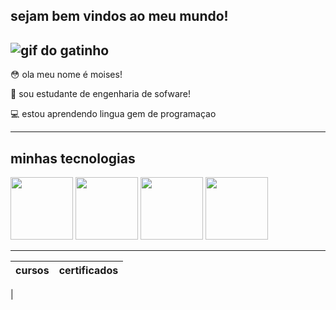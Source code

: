 ## sejam bem vindos ao meu mundo!
 
 ![gif do gatinho](https://i.gifer.com/origin/d6/d66620ccdb4aee4182879a2c07d393ef_w200.gif)
---------------------------------------------
 😳 ola meu nome é moises!

 💬 sou estudante de engenharia de sofware!

 💻 estou aprendendo lingua gem de programaçao

-------------------------------------------

## minhas tecnologias

<img src="https://cdn.jsdelivr.net/gh/devicons/devicon@latest/icons/html5/html5-original.svg" width="100px">
<img src="https://cdn.jsdelivr.net/gh/devicons/devicon@latest/icons/css3/css3-original-wordmark.svg" width="100px">
<img src="https://cdn.jsdelivr.net/gh/devicons/devicon@latest/icons/javascript/javascript-original.svg" width="100px">
<img src="https://cdn.jsdelivr.net/gh/devicons/devicon@latest/icons/java/java-original-wordmark.svg" width="100px">

--------------------------------------------
|cursos| certificados|
|------|-------------|
|